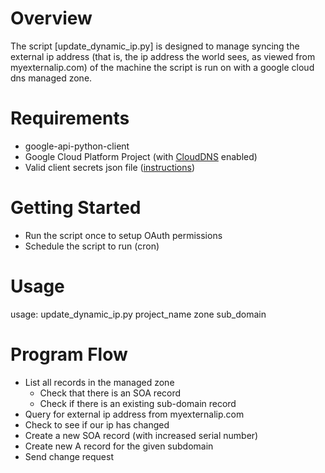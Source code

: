 # Overview
The script [update_dynamic_ip.py] is designed to manage syncing the external ip address (that is, the ip address the world sees, as viewed from myexternalip.com) of the machine the script is run on with a google cloud dns managed zone.

# Requirements
* google-api-python-client
* Google Cloud Platform Project (with [CloudDNS](https://developers.google.com/cloud-dns/getting-started) enabled)
* Valid client secrets json file ([instructions](https://developers.google.com/api-client-library/python/guide/aaa_oauth#acquiring))

# Getting Started

* Run the script once to setup OAuth permissions
* Schedule the script to run (cron)

# Usage
usage: update_dynamic_ip.py project_name zone sub_domain

# Program Flow
* List all records in the managed zone
  * Check that there is an SOA record
  * Check if there is an existing sub-domain record
* Query for external ip address from myexternalip.com
* Check to see if our ip has changed
* Create a new SOA record (with increased serial number)
* Create new A record for the given subdomain
* Send change request
